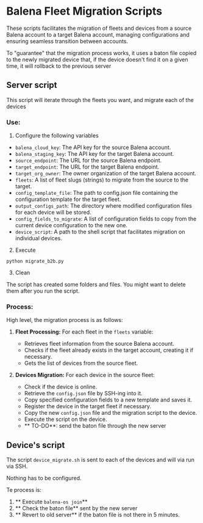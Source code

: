 # Balena Fleet Migration Scripts

These scripts facilitates the migration of fleets and devices from a source Balena account to a target Balena account, managing configurations and ensuring seamless transition between accounts.

To "guarantee" that the migration process works, it uses a baton file copied to the newly migrated device that, if the device doesn't find it on a given time, it will rollback to the previous server

## Server script

This script will iterate through the fleets you want, and migrate each of the devices



### Use:

1. Configure the following variables

- `balena_cloud_key`: The API key for the source Balena account.
- `balena_staging_key`: The API key for the target Balena account.
- `source_endpoint`: The URL for the source Balena endpoint.
- `target_endpoint`: The URL for the target Balena endpoint.
- `target_org_owner`: The owner organization of the target Balena account.
- `fleets`: A list of fleet slugs (strings) to migrate from the source to the target.
- `config_template_file`: The path to config.json file containing the configuration template for the target fleet.
- `output_configs_path`: The directory where modified configuration files for each device will be stored.
- `config_fields_to_migrate`: A list of configuration fields to copy from the current device configuration to the new one.
- `device_script`: A path to the shell script that facilitates migration on individual devices.

2. Execute

`python migrate_b2b.py`

3. Clean

The script has created some folders and files. You might want to delete them after you run the script.

### Process:

High level, the migration process is as follows:

1. **Fleet Processing:** For each fleet in the `fleets` variable:

   - Retrieves fleet information from the source Balena account.
   - Checks if the fleet already exists in the target account, creating it if necessary.
   - Gets the list of devices from the source fleet.

2. **Devices Migration:** For each device in the source fleet:

   - Check if the device is online.
   - Retrieve the `config.json` file by SSH-ing into it.
   - Copy specified configuration fields to a new template and saves it.
   - Register the device in the target fleet if necessary.
   - Copy the new `config.json` file and the migration script to the device.
   - Execute the script on the device.
   - ** TO-DO**: send the baton file through the new server

## Device's script

The script `device_migrate.sh` is sent to each of the devices and will via run via SSH.

Nothing has to be configured.

Te process is:

1. ** Execute `balena-os join`** 
2. ** Check the baton file** sent by the new server
3. ** Revert to old server** if the baton file is not there in 5 minutes.


